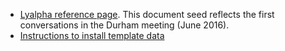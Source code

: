 * [Lyalpha reference page](https://desi.lbl.gov/trac/wiki/LyaData). This document seed reflects the first conversations in the Durham meeting (June 2016).  
* [Instructions to install template data](https://desi.lbl.gov/trac/wiki/Pipeline/Install#Data)  